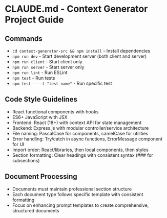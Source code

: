# CLAUDE.md - Context Generator Project Guide

## Commands
- `cd context-generator-src && npm install` - Install dependencies
- `npm run dev` - Start development server (both client and server)
- `npm run client` - Start client only
- `npm run server` - Start server only
- `npm run lint` - Run ESLint
- `npm test` - Run tests
- `npm test -- -t "test name"` - Run specific test

## Code Style Guidelines
- React functional components with hooks
- ES6+ JavaScript with JSX
- Frontend: React (18+) with context API for state management
- Backend: Express.js with modular controller/service architecture
- File naming: PascalCase for components, camelCase for utilities
- Error handling: Try/catch in async functions, ErrorMessage component for UI
- Import order: React/libraries, then local components, then styles
- Section formatting: Clear headings with consistent syntax (### for subsections)

## Document Processing
- Documents must maintain professional section structure
- Each document type follows specific template with consistent formatting
- Focus on enhancing prompt templates to create comprehensive, structured documents